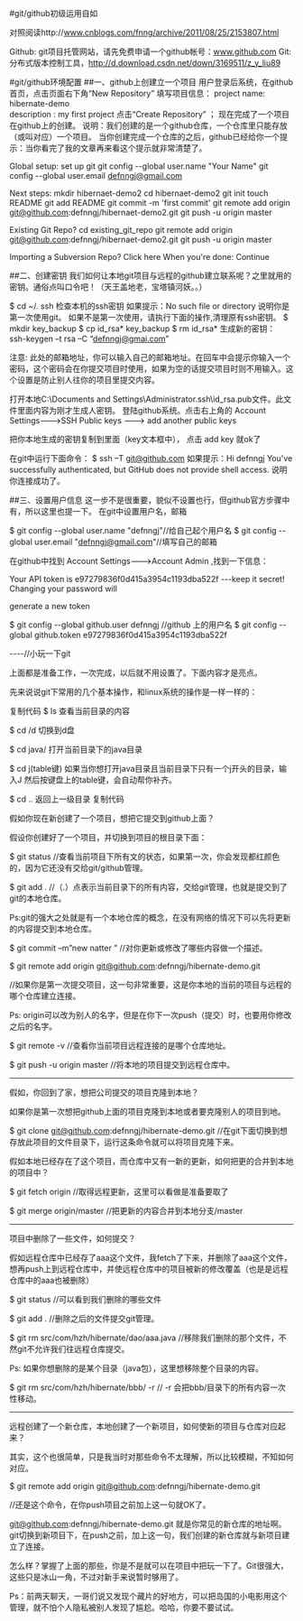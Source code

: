 #git/github初级运用自如

对照阅读http://www.cnblogs.com/fnng/archive/2011/08/25/2153807.html

Github: git项目托管网站，请先免费申请一个github帐号：www.github.com
Git:分布式版本控制工具，http://d.download.csdn.net/down/3169511/z_y_liu89

#git/github环境配置
##一、github上创建立一个项目
用户登录后系统，在github首页，点击页面右下角“New Repository”
填写项目信息：
project name: hibernate-demo  
description : my first project
点击“Create Repository” ； 现在完成了一个项目在github上的创建。
说明：我们创建的是一个github仓库，一个仓库里只能存放（或叫对应）一个项目。
当你创建完成一个仓库的之后，github已经给你一个提示：当你看完了我的文章再来看这个提示就非常清楚了。

Global setup:
  set up git
  git config --global user.name "Your Name"
  git config --global user.email defnngj@gmail.com
      
Next steps:
  mkdir hibernaet-demo2
  cd hibernaet-demo2
  git init
  touch README
  git add README
  git commit -m 'first commit'
  git remote add origin git@github.com:defnngj/hibernaet-demo2.git
  git push -u origin master

Existing Git Repo?
  cd existing_git_repo
  git remote add origin git@github.com:defnngj/hibernaet-demo2.git
  git push -u origin master

Importing a Subversion Repo?
  Click here 
When you're done:
  Continue

##二、创建密钥
    我们如何让本地git项目与远程的github建立联系呢？之里就用的密钥。通俗点叫口令吧！（天王盖地老，宝塔镇河妖。。）

$ cd ~/. ssh 检查本机的ssh密钥
如果提示：No such file or directory 说明你是第一次使用git。
如果不是第一次使用，请执行下面的操作,清理原有ssh密钥。
 $ mkdir key_backup
 $ cp id_rsa* key_backup
 $ rm id_rsa*
生成新的密钥：
ssh-keygen –t rsa –C “defnngj@gmai.com” 

注意: 此处的邮箱地址，你可以输入自己的邮箱地址。在回车中会提示你输入一个密码，这个密码会在你提交项目时使用，如果为空的话提交项目时则不用输入。这个设置是防止别人往你的项目里提交内容。

打开本地C:\Documents and Settings\Administrator\.ssh\id_rsa.pub文件。此文件里面内容为刚才生成人密钥。
登陆github系统。点击右上角的 Account Settings--->SSH Public keys ---> add another public keys

把你本地生成的密钥复制到里面（key文本框中）， 点击 add key 就ok了

在git中运行下面命令：
$ ssh –T git@github.com
如果提示：Hi defnngj You've successfully authenticated, but GitHub does not provide shell access. 说明你连接成功了。

 

##三、设置用户信息
这一步不是很重要，貌似不设置也行，但github官方步骤中有，所以这里也提一下。
在git中设置用户名，邮箱

 

$ git config --global user.name "defnngj"//给自己起个用户名
$ git config --global user.email  "defnngj@gmail.com"//填写自己的邮箱
 

在github中找到 Account Settings--->Account Admin ,找到一下信息：

Your API token is e97279836f0d415a3954c1193dba522f ---keep it secret! Changing your password will

generate a new token

$ git config --global github.user defnngj      //github 上的用户名
$ git config --global github.token e97279836f0d415a3954c1193dba522f
 

 

 

----//小玩一下git
 

 

上面都是准备工作，一次完成，以后就不用设置了。下面内容才是亮点。

 

先来说说git下常用的几个基本操作，和linux系统的操作是一样一样的：

复制代码
$ ls   查看当前目录的内容

$ cd  /d   切换到d盘

$ cd  java/   打开当前目录下的java目录

$ cd  j(table键)  如果当你想打开java目录且当前目录下只有一个j开头的目录，输入J 然后按键盘上的table键，会自动帮你补齐。

$ cd ..  返回上一级目录
复制代码
 

假如你现在新创建了一个项目，想把它提交到github上面？

 

假设你创建好了一个项目，并切换到项目的根目录下面：

$ git status   //查看当前项目下所有文的状态，如果第一次，你会发现都红颜色的，因为它还没有交给git/github管理。

$ git add .   //（.）点表示当前目录下的所有内容，交给git管理，也就是提交到了git的本地仓库。

Ps:git的强大之处就是有一个本地仓库的概念，在没有网络的情况下可以先将更新的内容提交到本地仓库。

$ git commit –m”new natter ”  //对你更新或修改了哪些内容做一个描述。

$ git remote add origin git@github.com:defnngj/hibernate-demo.git

//如果你是第一次提交项目，这一句非常重要，这是你本地的当前的项目与远程的哪个仓库建立连接。

Ps: origin可以改为别人的名字，但是在你下一次push（提交）时，也要用你修改之后的名字。

$ git remote -v  //查看你当前项目远程连接的是哪个仓库地址。

$ git push -u origin master  //将本地的项目提交到远程仓库中。

 

 ------------------------------------------------------------

假如，你回到了家，想把公司提交的项目克隆到本地？

 

如果你是第一次想把github上面的项目克隆到本地或者要克隆别人的项目到地。

$ git clone git@github.com:defnngj/hibernate-demo.git  //在git下面切换到想存放此项目的文件目录下，运行这条命令就可以将项目克隆下来。

 

假如本地已经存在了这个项目，而仓库中又有一新的更新，如何把更的合并到本地的项目中？

$ git fetch origin    //取得远程更新，这里可以看做是准备要取了

$ git merge origin/master  //把更新的内容合并到本地分支/master

 

------------------------------------------- 

项目中删除了一些文件，如何提交？

 

假如远程仓库中已经存了aaa这个文件，我fetch了下来，并删除了aaa这个文件，想再push上到远程仓库中，并使远程仓库中的项目被新的修改覆盖（也是是远程仓库中的aaa也被删除）

$ git status   //可以看到我们删除的哪些文件

$ git add .   //删除之后的文件提交git管理。

$ git rm   src/com/hzh/hibernate/dao/aaa.java    //移除我们删除的那个文件，不然git不允许我们往远程仓库提交。

Ps: 如果你想删除的是某个目录（java包），这里想移除整个目录的内容。

$ git rm  src/com/hzh/hibernate/bbb/ -r   // -r 会把bbb/目录下的所有内容一次性移动。

 

------------------------------------------------------------------------

远程创建了一个新仓库，本地创建了一个新项目，如何使新的项目与仓库对应起来？

 

其实，这个也很简单，只是我当时对那些命令不太理解，所以比较模糊，不知如何对应。

 

$ git remote add origin git@github.com:defnngj/hibernate-demo.git

//还是这个命令，在你push项目之前加上这一句就OK了。

git@github.com:defnngj/hibernate-demo.git 就是你常见的新仓库的地址啊。git切换到新项目下，在push之前，加上这一句，我们创建的新仓库就与新项目建立了连接。

 

 

怎么样？掌握了上面的那些，你是不是就可以在项目中把玩一下了。Git很强大，这些只是冰山一角，不过对新手来说暂时够用了。

Ps：前两天聊天，一哥们说又发现个藏片的好地方，可以把岛国的小电影用这个管理，就不怕个人隐私被别人发现了尴尬。哈哈，你要不要试试。
